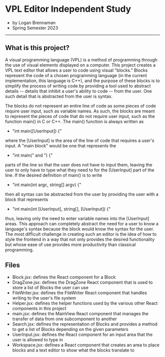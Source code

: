 # VPL Editor Independent Study
 - by Logan Brennaman
 - Spring Semester 2023
<hr>

## What is this project?
A visual programming language (VPL) is a method of programming through the use of visual elements displayed on a computer.
This project creates a VPL text editor that allows a user to code using visual "blocks." Blocks represent the code of a 
chosen programming language (in the current implementation, this language is C++), and the purpose of these blocks is to 
simplify the process of writing code by providing a tool used to abstract details -- details that inhibit a user's ability
to code -- from the user. One such detail that is abstracted from the user is syntax. 


The blocks do not represent an entire line of code as some pieces of code require user input, such as variable names. 
As such, the blocks are meant to represent the pieces of code that do not require user input, such as the function main()
in C or C++. The main() function is always written as 

 - "int main([UserInput]) {" 

where the [UserInput] is the area of the line of code that requires a user's input. A "main block" would be one that represents the 

 - "int main(" and ") {" 

parts of the line so that the user does not have to input them, leaving the user to only have to type what they need to for the 
[UserInput] part of the line. If the desired definition of main() is to write 

 - "int main(int argc, string[] argv) {" 

then all syntax can be abstracted from the user by providing the user with a block that represents 

 - "int main(int [UserInput], string[], [UserInput]) {" 
 
thus, leaving only the need to enter variable names into the [UserInput] areas. This approach can completely abstract the need for 
a user to know a language's syntax because the block would know the syntax for the user. The most difficult challenge in creating 
such an editor is the idea of how to style the frontend in a way that not only provides the desired functionality but whose
ease of use provides more productivity than classical programming.

## Files
 - Block.jsx: defines the React component for a Block
 - DragZone.jsx: defines the DragZone React component that is used to store a list of Blocks the user can use
 - FileWriter.jsx: defines the FileWriter React component that handles writing to the user's file system
 - Helper.jsx: defines the helper functions used by the various other React components in this project
 - main.jsx: defines the MainView React component that manages the transfer of data from one subcomponent to another
 - Search.jsx: defines the representation of Blocks and provides a method to get a list of Blocks depending on the given parameters
 - UserInput.jsx: defines the React component for an input area that the user is allowed to type in
 - Workspace.jsx: defines a React component that creates an area to place blocks and a text editor to show what the blocks translate to